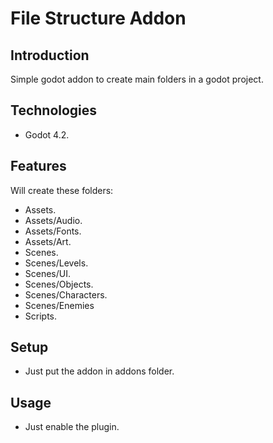 # File Structure Addon

## Introduction
Simple godot addon to create main folders in a godot project.
	
## Technologies

- Godot 4.2.

## Features
Will create these folders:
- Assets.
- Assets/Audio.
- Assets/Fonts.
- Assets/Art.
- Scenes.
- Scenes/Levels.
- Scenes/UI.
- Scenes/Objects.
- Scenes/Characters.
- Scenes/Enemies
- Scripts.
## Setup

- Just put the addon in addons folder.

## Usage

- Just enable the plugin.

